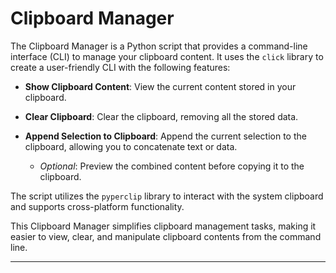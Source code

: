 # Clipboard Manager

The Clipboard Manager is a Python script that provides a command-line interface (CLI) to manage your clipboard content. It uses the `click` library to create a user-friendly CLI with the following features:

- **Show Clipboard Content**: View the current content stored in your clipboard.

- **Clear Clipboard**: Clear the clipboard, removing all the stored data.

- **Append Selection to Clipboard**: Append the current selection to the clipboard, allowing you to concatenate text or data.

    - *Optional*: Preview the combined content before copying it to the clipboard.

The script utilizes the `pyperclip` library to interact with the system clipboard and supports cross-platform functionality.

This Clipboard Manager simplifies clipboard management tasks, making it easier to view, clear, and manipulate clipboard contents from the command line.

---



